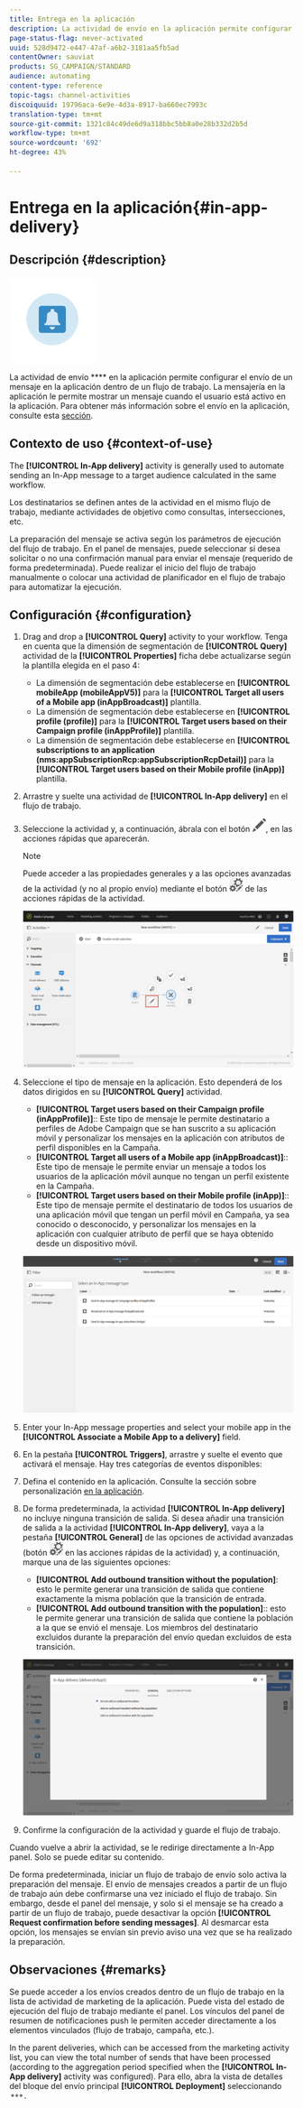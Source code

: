 ```yaml
---
title: Entrega en la aplicación
description: La actividad de envío en la aplicación permite configurar el envío de un mensaje en la aplicación dentro de un flujo de trabajo.
page-status-flag: never-activated
uuid: 528d9472-e447-47af-a6b2-3181aa5fb5ad
contentOwner: sauviat
products: SG_CAMPAIGN/STANDARD
audience: automating
content-type: reference
topic-tags: channel-activities
discoiquuid: 19796aca-6e9e-4d3a-8917-ba660ec7993c
translation-type: tm+mt
source-git-commit: 1321c84c49de6d9a318bbc5bb8a0e28b332d2b5d
workflow-type: tm+mt
source-wordcount: '692'
ht-degree: 43%

---
```



# Entrega en la aplicación{#in-app-delivery}

## Descripción {#description}

![](assets/wkf_in_app_1.png)

La actividad de envío **** en la aplicación permite configurar el envío de un mensaje en la aplicación dentro de un flujo de trabajo. La mensajería en la aplicación le permite mostrar un mensaje cuando el usuario está activo en la aplicación. Para obtener más información sobre el envío en la aplicación, consulte esta [sección](../../channels/using/about-in-app-messaging.md).

## Contexto de uso {#context-of-use}

The **[!UICONTROL In-App delivery]** activity is generally used to automate sending an In-App message to a target audience calculated in the same workflow.

Los destinatarios se definen antes de la actividad en el mismo flujo de trabajo, mediante actividades de objetivo como consultas, intersecciones, etc.

La preparación del mensaje se activa según los parámetros de ejecución del flujo de trabajo. En el panel de mensajes, puede seleccionar si desea solicitar o no una confirmación manual para enviar el mensaje (requerido de forma predeterminada). Puede realizar el inicio del flujo de trabajo manualmente o colocar una actividad de planificador en el flujo de trabajo para automatizar la ejecución.

## Configuración {#configuration}

1. Drag and drop a **[!UICONTROL Query]** activity to your workflow. Tenga en cuenta que la dimensión de segmentación de **[!UICONTROL Query]** actividad de la **[!UICONTROL Properties]** ficha debe actualizarse según la plantilla elegida en el paso 4:

   * La dimensión de segmentación debe establecerse en **[!UICONTROL mobileApp (mobileAppV5)]** para la **[!UICONTROL Target all users of a Mobile app (inAppBroadcast)]** plantilla.
   * La dimensión de segmentación debe establecerse en **[!UICONTROL profile (profile)]** para la **[!UICONTROL Target users based on their Campaign profile (inAppProfile)]** plantilla.
   * La dimensión de segmentación debe establecerse en **[!UICONTROL subscriptions to an application (nms:appSubscriptionRcp:appSubscriptionRcpDetail)]** para la **[!UICONTROL Target users based on their Mobile profile (inApp)]** plantilla.

1. Arrastre y suelte una actividad de **[!UICONTROL In-App delivery]** en el flujo de trabajo.
1. Seleccione la actividad y, a continuación, ábrala con el botón ![](assets/edit_darkgrey-24px.png), en las acciones rápidas que aparecerán.

   >[!NOTE]
   >
   >Puede acceder a las propiedades generales y a las opciones avanzadas de la actividad (y no al propio envío) mediante el botón ![](assets/dlv_activity_params-24px.png) de las acciones rápidas de la actividad.

   ![](assets/wkf_in_app_3.png)

1. Seleccione el tipo de mensaje en la aplicación. Esto dependerá de los datos dirigidos en su **[!UICONTROL Query]** actividad.

   * **[!UICONTROL Target users based on their Campaign profile (inAppProfile)]**:: Este tipo de mensaje le permite destinatario a perfiles de Adobe Campaign que se han suscrito a su aplicación móvil y personalizar los mensajes en la aplicación con atributos de perfil disponibles en la Campaña.
   * **[!UICONTROL Target all users of a Mobile app (inAppBroadcast)]**:: Este tipo de mensaje le permite enviar un mensaje a todos los usuarios de la aplicación móvil aunque no tengan un perfil existente en la Campaña.
   * **[!UICONTROL Target users based on their Mobile profile (inApp)]**:: Este tipo de mensaje permite el destinatario de todos los usuarios de una aplicación móvil que tengan un perfil móvil en Campaña, ya sea conocido o desconocido, y personalizar los mensajes en la aplicación con cualquier atributo de perfil que se haya obtenido desde un dispositivo móvil.

   ![](assets/wkf_in_app_4.png)

1. Enter your In-App message properties and select your mobile app in the **[!UICONTROL Associate a Mobile App to a delivery]** field.
1. En la pestaña **[!UICONTROL Triggers]**, arrastre y suelte el evento que activará el mensaje. Hay tres categorías de eventos disponibles:
1. Defina el contenido en la aplicación. Consulte la sección sobre personalización [en la aplicación](../../channels/using/customizing-an-in-app-message.md).
1. De forma predeterminada, la actividad **[!UICONTROL In-App delivery]** no incluye ninguna transición de salida. Si desea añadir una transición de salida a la actividad **[!UICONTROL In-App delivery]**, vaya a la pestaña **[!UICONTROL General]** de las opciones de actividad avanzadas (botón ![](assets/dlv_activity_params-24px.png) en las acciones rápidas de la actividad) y, a continuación, marque una de las siguientes opciones:

   * **[!UICONTROL Add outbound transition without the population]**: esto le permite generar una transición de salida que contiene exactamente la misma población que la transición de entrada.
   * **[!UICONTROL Add outbound transition with the population]**:: esto le permite generar una transición de salida que contiene la población a la que se envió el mensaje. Los miembros del destinatario excluidos durante la preparación del envío quedan excluidos de esta transición.

   ![](assets/wkf_in_app_5.png)

1. Confirme la configuración de la actividad y guarde el flujo de trabajo.

Cuando vuelve a abrir la actividad, se le redirige directamente a In-App panel. Solo se puede editar su contenido.

De forma predeterminada, iniciar un flujo de trabajo de envío solo activa la preparación del mensaje. El envío de mensajes creados a partir de un flujo de trabajo aún debe confirmarse una vez iniciado el flujo de trabajo. Sin embargo, desde el panel del mensaje, y solo si el mensaje se ha creado a partir de un flujo de trabajo, puede desactivar la opción **[!UICONTROL Request confirmation before sending messages]**. Al desmarcar esta opción, los mensajes se envían sin previo aviso una vez que se ha realizado la preparación.

## Observaciones {#remarks}

Se puede acceder a los envíos creados dentro de un flujo de trabajo en la lista de actividad de marketing de la aplicación. Puede vista del estado de ejecución del flujo de trabajo mediante el panel. Los vínculos del panel de resumen de notificaciones push le permiten acceder directamente a los elementos vinculados (flujo de trabajo, campaña, etc.).

In the parent deliveries, which can be accessed from the marketing activity list, you can view the total number of sends that have been processed (according to the aggregation period specified when the **[!UICONTROL In-App delivery]** activity was configured). Para ello, abra la vista de detalles del bloque del envío principal **[!UICONTROL Deployment]** seleccionando ![](assets/wkf_dlv_detail_button.png).
